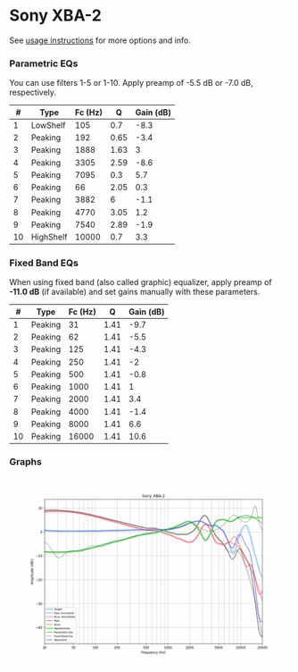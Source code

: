 # Sony XBA-2
See [usage instructions](https://github.com/jaakkopasanen/AutoEq#usage) for more options and info.

### Parametric EQs
You can use filters 1-5 or 1-10. Apply preamp of -5.5 dB or -7.0 dB, respectively.

|   # | Type      |   Fc (Hz) |    Q |   Gain (dB) |
|-----|-----------|-----------|------|-------------|
|   1 | LowShelf  |       105 | 0.7  |        -8.3 |
|   2 | Peaking   |       192 | 0.65 |        -3.4 |
|   3 | Peaking   |      1888 | 1.63 |         3   |
|   4 | Peaking   |      3305 | 2.59 |        -8.6 |
|   5 | Peaking   |      7095 | 0.3  |         5.7 |
|   6 | Peaking   |        66 | 2.05 |         0.3 |
|   7 | Peaking   |      3882 | 6    |        -1.1 |
|   8 | Peaking   |      4770 | 3.05 |         1.2 |
|   9 | Peaking   |      7540 | 2.89 |        -1.9 |
|  10 | HighShelf |     10000 | 0.7  |         3.3 |

### Fixed Band EQs
When using fixed band (also called graphic) equalizer, apply preamp of **-11.0 dB** (if available) and set gains manually with these parameters.

|   # | Type    |   Fc (Hz) |    Q |   Gain (dB) |
|-----|---------|-----------|------|-------------|
|   1 | Peaking |        31 | 1.41 |        -9.7 |
|   2 | Peaking |        62 | 1.41 |        -5.5 |
|   3 | Peaking |       125 | 1.41 |        -4.3 |
|   4 | Peaking |       250 | 1.41 |        -2   |
|   5 | Peaking |       500 | 1.41 |        -0.8 |
|   6 | Peaking |      1000 | 1.41 |         1   |
|   7 | Peaking |      2000 | 1.41 |         3.4 |
|   8 | Peaking |      4000 | 1.41 |        -1.4 |
|   9 | Peaking |      8000 | 1.41 |         6.6 |
|  10 | Peaking |     16000 | 1.41 |        10.6 |

### Graphs
![](./Sony%20XBA-2.png)
